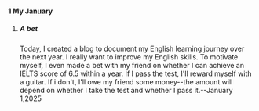 #### 1 My January

1. ##### A bet 
   Today, I created a blog to document my English learning journey over the next year. I really want to improve my English skills. To motivate myself, I even made a bet with my friend on whether I can achieve an IELTS score of 6.5 within a year. If I pass the test, I'll reward myself with a guitar. If i don't, I'll owe my friend some money--the amount will depend on whether I take the test and whether I pass it.--January 1,2025


